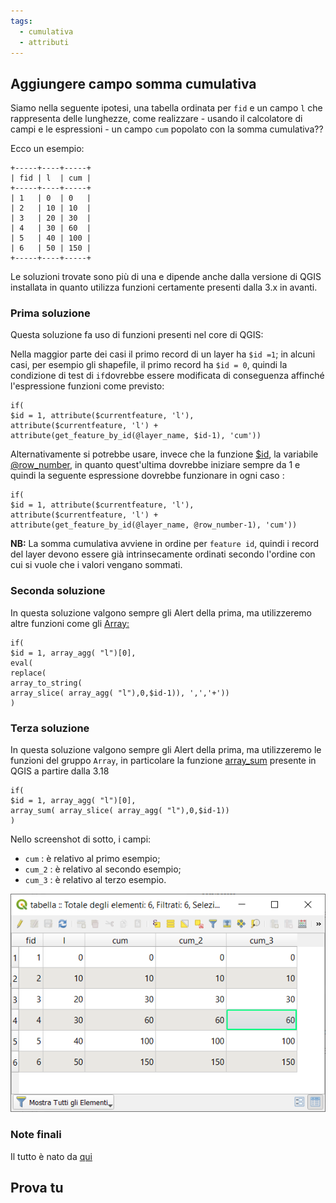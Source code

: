 ```yaml
---
tags:
  - cumulativa
  - attributi
---
```


## Aggiungere campo somma cumulativa

Siamo nella seguente ipotesi, una tabella ordinata per `fid` e un campo `l` che rappresenta delle lunghezze, come realizzare - usando il calcolatore di campi e le espressioni - un campo `cum` popolato con la somma cumulativa??

Ecco un esempio:

```
+-----+----+-----+
| fid | l  | cum |
+-----+----+-----+
| 1   | 0  | 0   |
| 2   | 10 | 10  |
| 3   | 20 | 30  |
| 4   | 30 | 60  |
| 5   | 40 | 100 |
| 6   | 50 | 150 |
+-----+----+-----+
```

Le soluzioni trovate sono più di una e dipende anche dalla versione di QGIS installata in quanto utilizza funzioni certamente presenti dalla 3.x in avanti.

### Prima soluzione

Questa soluzione fa uso di funzioni presenti nel core di QGIS:

Nella maggior parte dei casi il primo record di un layer ha `$id =1`; in
alcuni casi, per esempio gli shapefile, il primo record ha `$id = 0`, quindi
la condizione di test di `if`dovrebbe essere modificata di conseguenza
affinché l'espressione funzioni come previsto:


```
if(
$id = 1, attribute($currentfeature, 'l'),
attribute($currentfeature, 'l') +
attribute(get_feature_by_id(@layer_name, $id-1), 'cum'))
```

Alternativamente si potrebbe usare, invece che la funzione [$id](../gr_funzioni/record_e_attributi/record_e_attributi_unico#id), la variabile
[@row_number](../gr_funzioni/variabili/row_number.md), in quanto quest'ultima dovrebbe iniziare sempre da 1 e quindi
la seguente espressione dovrebbe funzionare in ogni caso :

```
if(
$id = 1, attribute($currentfeature, 'l'),
attribute($currentfeature, 'l') +
attribute(get_feature_by_id(@layer_name, @row_number-1), 'cum'))
```

**NB:** La somma cumulativa avviene in ordine per `feature id`, quindi i record del
layer devono essere già intrinsecamente ordinati secondo l'ordine con cui si
vuole che i valori vengano sommati.

### Seconda soluzione

In questa soluzione valgono sempre gli Alert della prima, ma utilizzeremo altre funzioni come gli [Array:](../gr_funzioni/array/array_unico.md)

```
if(
$id = 1, array_agg( "l")[0],
eval(
replace(
array_to_string(
array_slice( array_agg( "l"),0,$id-1)), ',','+'))
)
```

### Terza soluzione

In questa soluzione valgono sempre gli Alert della prima, ma utilizzeremo le funzioni del gruppo `Array`, in particolare la funzione [array_sum](../gr_funzioni/array/array_unico.md#array_sum) presente in QGIS a partire dalla 3.18

```
if(
$id = 1, array_agg( "l")[0],
array_sum( array_slice( array_agg( "l"),0,$id-1))
)
```

Nello screenshot di sotto, i campi:

- `cum` : è relativo al primo esempio;
- `cum_2` : è relativo al secondo esempio;
- `cum_3` : è relativo al terzo esempio.


[![](../img/esempi/add_campo_sum_cum/sum_cum_01.png)](../img/esempi/add_campo_sum_cum/sum_cum_01.png)

### Note finali

Il tutto è nato da [qui](http://osgeo-org.1560.x6.nabble.com/Somma-progressiva-valori-di-lunghezza-td5418279.html)

## Prova tu